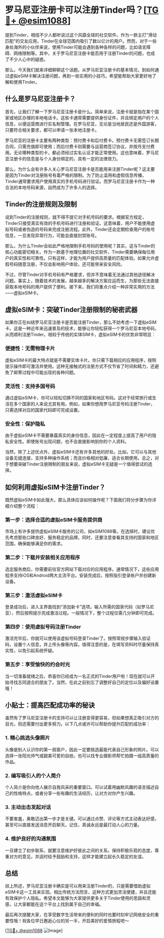 # 罗马尼亚注册卡可以注册Tinder吗？[[TG💪+ @esim1088](https://t.me/s/esim1088)]

提到Tinder，相信不少人都听说过这个风靡全球的社交软件。作为一款主打“滑动匹配”的交友应用，Tinder在全球范围内吸引了数以亿计的用户。然而，对于一些身处海外的小伙伴来说，使用Tinder可能会遇到各种各样的问题，比如语言障碍、网络限制等。其中，关于罗马尼亚注册卡能否用于注册Tinder的问题，也成了不少人心中的疑惑。

那么，今天我们就来详细聊聊这个话题。从罗马尼亚注册卡的基本情况，到如何通过虚拟eSIM卡解决注册问题，再到一些实用的小技巧，希望能帮助大家更好地了解和使用Tinder。

## 什么是罗马尼亚注册卡？

首先，让我们了解一下罗马尼亚注册卡是什么。简单来说，注册卡就是指在某个国家或地区办理的本地电话卡。这些卡通常需要提供身份证件，并且绑定用户的个人信息，以便运营商进行实名制管理。在罗马尼亚，无论是当地居民还是外国游客，只要符合相关要求，都可以申请一张本地注册卡。

罗马尼亚的注册卡主要有两种类型：预付费卡和后付费卡。预付费卡无需签订长期合同，只需充值即可使用；而后付费卡则需要与运营商签订协议，并按月支付费用。无论哪种类型的卡，都必须经过实名认证才能正常使用。这也意味着，罗马尼亚注册卡的信息是与个人身份绑定的，具有一定的法律效力。

那么，为什么会有许多人关心罗马尼亚注册卡是否能用来注册Tinder呢？这主要是因为Tinder对注册账号有着严格的限制。为了防止滥用和虚假信息传播，Tinder通常要求用户使用真实的手机号码进行验证。而罗马尼亚注册卡作为一种合法的本地号码来源，自然成为了许多人的选择。

## Tinder的注册规则及限制

说到Tinder的注册规则，就不得不提它对手机号码的要求。根据官方规定，Tinder只接受真实有效的手机号码进行注册和验证。这意味着，用户不能使用虚拟号码或者伪造的号码来完成注册流程。此外，Tinder还会定期检查用户的账号信息，一旦发现异常行为，可能会直接封禁账号。

那么，为什么Tinder会如此严格地限制手机号码的使用呢？其实，这与Tinder的核心功能密切相关。作为一款基于地理位置的社交软件，Tinder需要确保每位用户的真实性和可靠性。只有这样，才能为用户提供高质量的匹配体验。如果允许虚假号码随意注册，不仅会影响用户体验，还可能带来安全风险。

不过，尽管Tinder对手机号码有严格要求，但并不意味着无法通过其他途径解决问题。事实上，随着技术的发展，越来越多的解决方案应运而生，为那些无法直接获取本地号码的用户提供了便利。接下来，我们将重点介绍一种非常实用的方法——虚拟eSIM卡。

## 虚拟eSIM卡：突破Tinder注册限制的秘密武器

如果你正在纠结罗马尼亚注册卡是否能注册Tinder，那么不妨考虑一下虚拟eSIM卡。这是一种近年来迅速普及的技术，能够让你轻松获得一个罗马尼亚本地号码，从而顺利注册Tinder。相较于传统的实体SIM卡，虚拟eSIM卡的优势非常明显：

### 便捷性：无需物理卡片

虚拟eSIM卡的最大特点就是不需要实体卡片。你只需下载相应的应用程序，按照提示操作即可激活并使用。这种无接触式的注册方式不仅节省了时间和精力，还避免了邮寄过程中可能出现的各种问题。

### 灵活性：支持多国号码

通过虚拟eSIM卡，你可以轻松切换不同的国家和地区号码。这对于经常旅行或生活在多个国家的人来说尤其有用。例如，如果你想用罗马尼亚号码注册Tinder，只需选择对应的国家代码即可完成设置。

### 安全性：保护隐私

由于虚拟eSIM卡不需要暴露真实的身份信息，因此在一定程度上提高了用户的隐私安全性。即使账号出现问题，也不会直接影响到你的个人资料。

当然，除了上述优点外，虚拟eSIM卡还有许多其他的好处。比如，它可以与其他设备无缝连接，支持多种操作系统；而且价格相对低廉，适合长期使用。总之，对于想要突破Tinder注册限制的朋友来说，虚拟eSIM卡无疑是一个值得尝试的选择。

## 如何利用虚拟eSIM卡注册Tinder？

既然虚拟eSIM卡如此强大，那么具体应该如何操作呢？下面我们将分步骤为你详细介绍整个流程：

### 第一步：选择合适的虚拟eSIM卡服务提供商

市场上有许多提供虚拟eSIM卡服务的公司，如eSIM1088等。在选择时，建议优先考虑那些口碑良好、服务稳定的品牌。同时，还要注意查看其支持的国家和地区范围，确保能够满足你的需求。

### 第二步：下载并安装相关应用程序

选定服务商后，你需要前往官方网站下载对应的应用程序。通常情况下，这些应用程序支持iOS和Android两大主流平台。安装完成后，按照指引登录账户并创建新设备。

### 第三步：激活虚拟eSIM卡

登录成功后，进入主界面找到“添加新卡”选项。输入所需的国家代码（如罗马尼亚），然后按照提示完成激活过程。一般情况下，整个过程仅需几分钟即可完成。

### 第四步：使用虚拟号码注册Tinder

激活完毕后，你就可以使用该虚拟号码登录Tinder了。按照常规步骤输入验证码，设置个人信息，并上传头像等内容。值得注意的是，在填写资料时尽量保持真实性，以免引起系统怀疑。

### 第五步：享受愉快的约会时光

当一切准备就绪之后，恭喜你已经成为一名正式的Tinder用户啦！现在就可以开始寻找志同道合的朋友了。当然，在此之前别忘了调整好自己的定位以及偏好设置哦！

## 小贴士：提高匹配成功率的秘诀

虽然有了罗马尼亚注册卡的支持可以让注册变得更容易，但如果想真正吸引对方的目光，则还需要付出更多努力。以下几点或许可以帮助你提升匹配的成功率：

### 1. 精心挑选头像照片

头像是别人认识你的第一扇窗户，因此一定要挑选最能代表自己形象的照片。可以选择一张阳光帅气或甜美可爱的自拍，也可以找专业摄影师帮忙拍摄一组高质量的作品。

### 2. 编写吸引人的个人简介

个人简介是你向他人展示自我风采的重要窗口。可以试着用幽默风趣的语言描述自己的性格特点，或者分享一些有趣的生活经历，让对方对你产生兴趣。

### 3. 主动出击发起对话

不要害羞，勇敢迈出第一步才是关键。可以通过点赞、评论等方式主动表达好感，甚至可以直接发送消息开启聊天。记住，真诚永远是最打动人心的力量。

### 4. 维护良好的沟通氛围

一旦建立了初步联系，就要注意维护好彼此之间的关系。保持积极乐观的态度，尊重对方的意见，并适时给予鼓励和支持，这样才能建立起长久稳定的友谊。

## 总结

综上所述，罗马尼亚注册卡确实是可以用来注册Tinder的，只是需要借助虚拟eSIM卡这一工具来实现。相比传统方法而言，这种方式更加灵活便捷，并且还能有效保护个人隐私。希望本文能够为大家提供更多关于Tinder使用的思路和灵感，让大家都能在这个平台上找到属于自己的幸福。

最后再次提醒大家，在享受数字生活带来的便利的同时也要时刻牢记网络安全的重要性哦！祝各位早日邂逅心仪的另一半，开启美好的爱情旅程吧～

[[TG💪+ @esim1088](https://t.me/s/esim1088) ![Image](https://i.postimg.cc/4NQfJmqS/Snipaste-2025-05-13-00-14-12.png)]